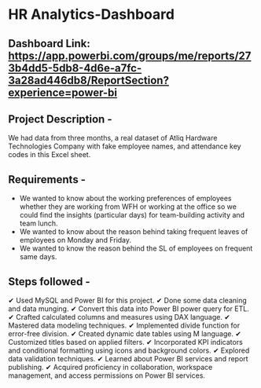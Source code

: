 # HR Analytics-Dashboard

## Dashboard Link: https://app.powerbi.com/groups/me/reports/273b4dd5-5db8-4d6e-a7fc-3a28ad446db8/ReportSection?experience=power-bi

## Project Description -

We had data from three months, a real dataset of Atliq Hardware Technologies Company with fake employee names, and attendance key codes in this Excel sheet.

## Requirements - 

- We wanted to know about the working preferences of employees whether they are working from WFH or working at the office so we could find the insights (particular days) for team-building activity and team lunch.
- We wanted to know about the reason behind taking frequent leaves of employees on Monday and Friday.
- We wanted to know the reason behind the SL of employees on frequent same days.

## Steps followed -

✔ Used MySQL and Power BI for this project.
✔ Done some data cleaning and data munging.
✔ Convert this data into Power BI power query for ETL.
✔ Crafted calculated columns and measures using DAX language.
✔ Mastered data modeling techniques.
✔ Implemented divide function for error-free division.
✔ Created dynamic date tables using M language.
✔ Customized titles based on applied filters.
✔ Incorporated KPI indicators and conditional formatting using icons and background colors.
✔ Explored data validation techniques.
✔ Learned about Power BI services and report publishing.
✔ Acquired proficiency in collaboration, workspace management, and access permissions on Power BI services.
